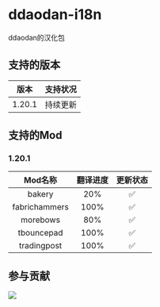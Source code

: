 # ddaodan-i18n
ddaodan的汉化包
## 支持的版本
|版本|支持状况|
|:-:|:-:|
|1.20.1|持续更新|
## 支持的Mod
### 1.20.1
|Mod名称|翻译进度|更新状态|
|:-:|:-:|:-:|
|bakery|20%|✅|
|fabrichammers|100%|✅|
|morebows|80%|✅|
|tbouncepad|100%|✅|
|tradingpost|100%|✅|
## 参与贡献
<a title="Crowdin" target="_blank" href="https://crwd.in/ddaodan-i18n"><img src="https://img.shields.io/badge/Crowdin-1?style=flat-square&logo=crowdin"></a>
